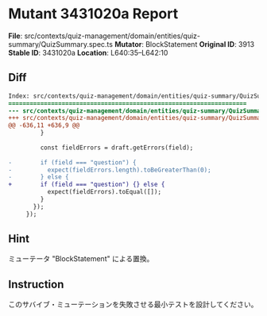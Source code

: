 # Mutant 3431020a Report

**File**: src/contexts/quiz-management/domain/entities/quiz-summary/QuizSummary.spec.ts
**Mutator**: BlockStatement
**Original ID**: 3913
**Stable ID**: 3431020a
**Location**: L640:35–L642:10

## Diff

```diff
Index: src/contexts/quiz-management/domain/entities/quiz-summary/QuizSummary.spec.ts
===================================================================
--- src/contexts/quiz-management/domain/entities/quiz-summary/QuizSummary.spec.ts	original
+++ src/contexts/quiz-management/domain/entities/quiz-summary/QuizSummary.spec.ts	mutated #3913
@@ -636,11 +636,9 @@
         }
 
         const fieldErrors = draft.getErrors(field);
 
-        if (field === "question") {
-          expect(fieldErrors.length).toBeGreaterThan(0);
-        } else {
+        if (field === "question") {} else {
           expect(fieldErrors).toEqual([]);
         }
       });
     });
```

## Hint

ミューテータ "BlockStatement" による置換。

## Instruction

このサバイブ・ミューテーションを失敗させる最小テストを設計してください。
